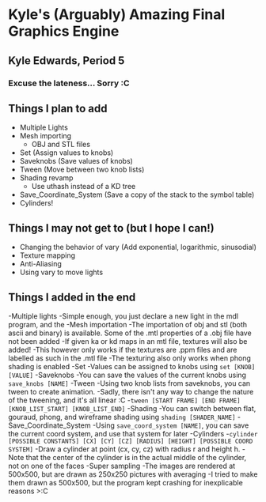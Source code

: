 # Kyle's (Arguably) Amazing Final Graphics Engine
## Kyle Edwards, Period 5

### Excuse the lateness... Sorry :C

## Things I plan to add

- Multiple Lights
- Mesh importing
  - OBJ and STL files
- Set (Assign values to knobs)
- Saveknobs (Save values of knobs)
- Tween (Move between two knob lists)
- Shading revamp
  - Use uthash instead of a KD tree
- Save_Coordinate_System (Save a copy of the stack to the symbol table)
- Cylinders!

## Things I may not get to (but I hope I can!)
- Changing the behavior of vary (Add exponential, logarithmic, sinusodial)
- Texture mapping
- Anti-Aliasing
- Using vary to move lights

## Things I added in the end
-Multiple lights
	-Simple enough, you just declare a new light in the mdl program, and the 
-Mesh importation
	-The importation of obj and stl (both ascii and binary) is available. Some of the .mtl properties of a .obj file have not been added
	-If given ka or kd maps in an mtl file, textures will also be added!
		-This however only works if the textures are .ppm files and are labelled as such in the .mtl file
		-The texturing also only works when phong shading is enabled
-Set
	-Values can be assigned to knobs using ```set [KNOB] [VALUE]```
-Saveknobs
	-You can save the values of the current knobs using ```save_knobs [NAME]```
-Tween
	-Using two knob lists from saveknobs, you can tween to create animation. 
	-Sadly, there isn't any way to change the nature of the tweening, and it's all linear :C
	-```tween [START FRAME] [END FRAME] [KNOB_LIST_START] [KNOB_LIST_END]```
-Shading
	-You can switch between flat, gouraud, phong, and wireframe shading using ```shading [SHADER_NAME]```
-Save_Coordinate_System
	-Using ```save_coord_system [NAME]```, you can save the current coord system, and use that system for later
-Cylinders
	-```cylinder [POSSIBLE CONSTANTS] [CX] [CY] [CZ] [RADIUS] [HEIGHT] [POSSIBLE COORD SYSTEM]```
	-Draw a cylinder at point (cx, cy, cz) with radius r and height h.
		-Note that the center of the cylinder is in the actual middle of the cylinder, not on one of the faces
-Super sampling
	-The images are rendered at 500x500, but are drawn as 250x250 pictures with averaging
	-I tried to make them drawn as 500x500, but the program kept crashing for inexplicable reasons >:C